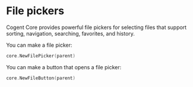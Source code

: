 # File pickers

Cogent Core provides powerful file pickers for selecting files that support sorting, navigation, searching, favorites, and history.

You can make a file picker:

```Go
core.NewFilePicker(parent)
```

You can make a button that opens a file picker:

```Go
core.NewFileButton(parent)
```
